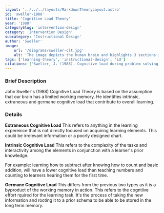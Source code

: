 ```yaml
---
layout: '../../../layouts/MarkdownTheoryLayout.astro'
id: 'sweller-1988'
title: 'Cognitive Load Theory'
year: '1988'
categorySlug: 'intervention-design'
category: 'Intervention Design'
subcategory: 'Instructional Design'
author: 'Sweller'
image:
    url: '/diagrams/sweller-clt.jpg'
    alt: 'The image depicts the human brain and highlights 3 sections identified by Sweller: Instrinsic Load, Extraneous Load and Germane Load'
tags: ['learning-theory', 'instructional-design', 'id']
citations: ['Sweller, J. (1988). Cognitive load during problem solving: Effects on learning. Cognitive Science, 12(2), 257–285. https://doi.org/10.1207/s15516709cog1202_4']
---
```

### Brief Description
 John Sweller's (1988) Cognitive Load Theory is based on the assumption that our brain has a limited working memory. He identifies intrinsic, extraneous and germane cognitive load that contribute to overall learning.

### Details

**Extraneous Cognitive Load**
This refers to anything in the learning expereince that is not directly focused on acquiring learning elements. This could be irrelevant information or a poorly designed chart.

**Intrinsic Cognitive Load**
This refers to the complexity of the tasks and interactivity among the elements in conjunction with a learner's prior knowledge. 

For example: learning how to subtract after knowing how to count and basic addition, will have a lower cognitive load than teaching numbers and counting to learners hearing them for the first time.

**Germane Cognitive Load**
This differs from the previous two types as it is a byproduct of the working memory in action. This refers to the cogntiive effort rquired for the learning task. It's the process of taking the new information and rooting it to a prior schema to be able to be stored in the long term memory.

